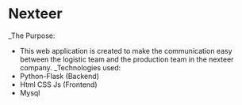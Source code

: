 # Nexteer
_The Purpose:
   - This web application is created to make the communication easy between the logistic team and the production team in the nexteer company.
_Technologies used: 
  - Python-Flask (Backend) 
  - Html CSS Js (Frontend)
  - Mysql 
